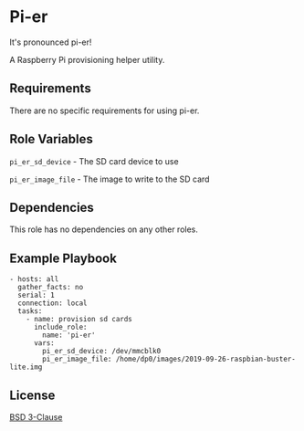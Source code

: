 # Pi-er

It's pronounced pi-er!

A Raspberry Pi provisioning helper utility.

Requirements
------------

There are no specific requirements for using pi-er.

Role Variables
--------------

`pi_er_sd_device` - The SD card device to use

`pi_er_image_file` - The image to write to the SD card

Dependencies
------------

This role has no dependencies on any other roles.

Example Playbook
----------------

```
- hosts: all
  gather_facts: no
  serial: 1
  connection: local
  tasks:
    - name: provision sd cards
      include_role:
        name: 'pi-er'
      vars:
        pi_er_sd_device: /dev/mmcblk0
        pi_er_image_file: /home/dp0/images/2019-09-26-raspbian-buster-lite.img
```

License
-------

[BSD 3-Clause](LICENSE.txt)
